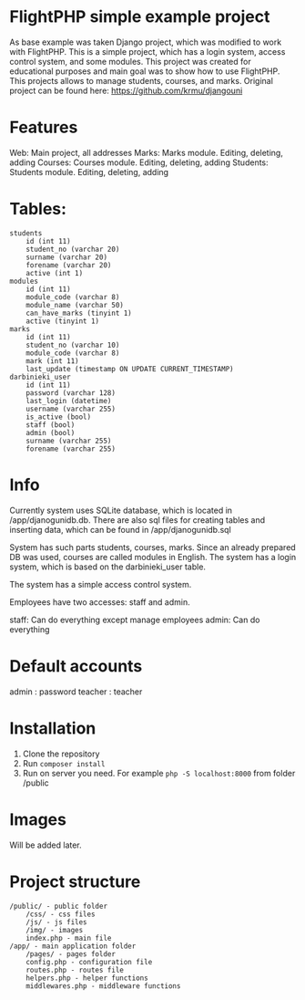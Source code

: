 # FlightPHP simple example project

As base example was taken Django project, which was modified to work with FlightPHP.
This is a simple project, which has a login system, access control system, and some modules.
This project was created for educational purposes and main goal was to show how to use FlightPHP.
This projects allows to manage students, courses, and marks.
Original project can be found here: https://github.com/krmu/djangouni

# Features
Web: Main project, all addresses
Marks: Marks module. Editing, deleting, adding
Courses: Courses module. Editing, deleting, adding
Students: Students module. Editing, deleting, adding

# Tables:
```
students
    id (int 11)
    student_no (varchar 20)
    surname (varchar 20)
    forename (varchar 20)
    active (int 1)
modules
    id (int 11)
    module_code (varchar 8)
    module_name (varchar 50)
    can_have_marks (tinyint 1)
    active (tinyint 1)
marks
    id (int 11)
    student_no (varchar 10)
    module_code (varchar 8)
    mark (int 11)
    last_update (timestamp ON UPDATE CURRENT_TIMESTAMP)
darbinieki_user
    id (int 11)
    password (varchar 128)
    last_login (datetime)
    username (varchar 255)
    is_active (bool)
    staff (bool)
    admin (bool)
    surname (varchar 255)
    forename (varchar 255)
```
# Info

Currently system uses SQLite database, which is located in /app/djanogunidb.db.
There are also sql files for creating tables and inserting data, which can be found in /app/djanogunidb.sql

System has such parts students, courses, marks. Since an already prepared DB was used, courses are called modules in English.
The system has a login system, which is based on the darbinieki_user table.

The system has a simple access control system.

Employees have two accesses: staff and admin.

staff: Can do everything except manage employees
admin: Can do everything

# Default accounts

admin : password
teacher : teacher

# Installation

1. Clone the repository
2. Run `composer install`
3. Run on server you need. For example `php -S localhost:8000` from folder /public

# Images

Will be added later.

# Project structure

```
/public/ - public folder
    /css/ - css files
    /js/ - js files
    /img/ - images
    index.php - main file
/app/ - main application folder
    /pages/ - pages folder
    config.php - configuration file
    routes.php - routes file
    helpers.php - helper functions
    middlewares.php - middleware functions
```